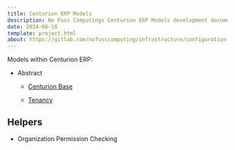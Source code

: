 ```yaml
---
title: Centurion ERP Models
description: No Fuss Computings Centurion ERP Models development documentation.
date: 2024-06-16
template: project.html
about: https://gitlab.com/nofusscomputing/infrastructure/configuration-management/centurion_erp
---
```


Models within Centurion ERP:

- Abstract

    - [Centurion Base](./centurion.md)

    - [Tenancy](./tenancy.md)


## Helpers

- Organization Permission Checking

